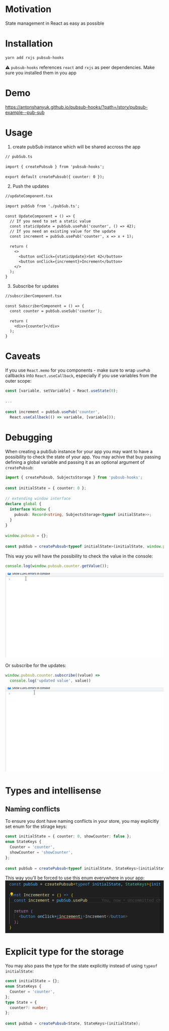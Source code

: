 # Motivation
State management in React as easy as possible

# Installation
```bash
yarn add rxjs pubsub-hooks
```
:warning: `pubsub-hooks` references `react` and `rxjs` as peer dependencies. Make sure you installed them in you app

# Demo
https://antonshanyuk.github.io/pubsub-hooks/?path=/story/pubsub-example--pub-sub

# Usage
1. create pubSub instance which will be shared accross the app
```tsx
// pubSub.ts

import { createPubsub } from 'pubsub-hooks';

export default createPubsub({ counter: 0 });
```
2. Push the updates
```tsx
//updateComponent.tsx 

import pubSub from './pubSub.ts';

const UpdateComponent = () => {
  // If you need to set a static value
  const staticUpdate = pubSub.usePub('counter', () => 42);
  // If you need an existing value for the update
  const increment = pubSub.usePub('counter', x => x + 1);

  return (
    <>
      <button onClick={staticUpdate}>Set 42</button>
      <button onClick={increment}>Increment</button>
    </>
  );
}

```
3. Subscribe for updates
```tsx
//subscriberComponent.tsx

const SubscriberComponent = () => {
  const counter = pubSub.useSub('counter');

  return (
    <div>{counter}</div>
  );
}
```
# Caveats
If you use `React.memo` for you components - make sure to wrap `usePub` callbacks into `React.useCallback`, especially if you use variables from the outer scope:
```ts
const [variable, setVariable] = React.useState(0);

...

const increment = pubSub.usePub('counter',
  React.useCallback(() => variable, [variable]));
```
# Debugging

When creating a pubSub instance for your app you may want to have a possibility to check the state of your app. You may achive that buy passing defining a global variable and passing it as an optional argument of `createPubsub`:

```ts
import { createPubsub, SubjectsStorage } from 'pubsub-hooks';

const initialState = { counter: 0 };

// extending window interface
declare global {
  interface Window {
    pubsub: Record<string, SubjectsStorage<typeof initialState>>;
  }
}

window.pubsub = {};

const pubSub = createPubsub<typeof initialState>(initialState, window.pubsub);
```

This way you will have the possibility to check the value in the console:
```ts
console.log(window.pubsub.counter.getValue());
```
![Current value animation](readme-images/current_value.gif)

Or subscribe for the updates:
```ts
window.pubsub.counter.subscribe((value) =>
  console.log('updated value', value))
```
![Current value animation](readme-images/subscribe.gif)

# Types and intellisense
## Naming conflicts
To ensure you dont have naming conflicts in your store, you may explicitly set enum for the stirage keys:

```ts
const initialState = { counter: 0, showCounter: false };
enum StateKeys {
  Counter = 'counter',
  showCounter = 'showCounter',
};

const pubSub = createPubsub<typeof initialState, StateKeys>(initialState);
```
This way you'll be forced to use this enum everywhere in your app:
![Enum animation](readme-images/enum_keys.gif)
# Explicit type for the storage
You may also pass the type for the state explicitly instead of using `typeof initialState`:

```ts
const initialState = {};
enum StateKeys {
  Counter = 'counter',
};
type State = {
  counter?: number;
};

const pubSub = createPubsub<State, StateKeys>(initialState);
```
